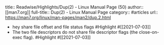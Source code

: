 title:: Readwise/Highlights/Dup(2) - Linux Manual Page (50)
author:: [[man7.org]]
full-title:: Dup(2) - Linux Manual Page
category:: #articles
url:: https://man7.org/linux/man-pages/man2/dup.2.html

- hey share file offset and file
       status flags #Highlight #[[2021-07-03]]
- The two file descriptors do not share file descriptor flags (the
       close-on-exec flag). #Highlight #[[2021-07-03]]